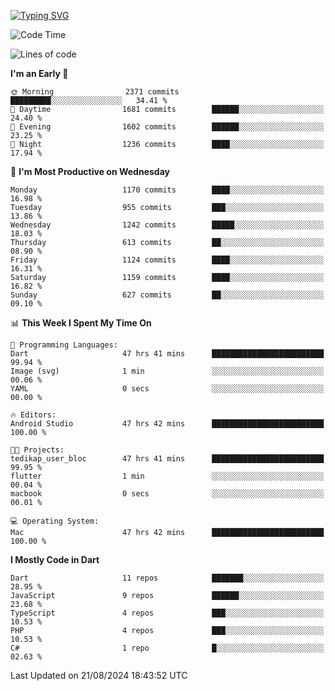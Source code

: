 
<a href="https://git.io/typing-svg"><img src="https://readme-typing-svg.demolab.com?font=Source+Code+Pro&pause=1000&random=false&width=435&lines=Hey+%F0%9F%A5%B6+iam+Yaskraz" alt="Typing SVG" /></a>
<!--START_SECTION:waka-->
![Code Time](http://img.shields.io/badge/Code%20Time-507%20hrs%2010%20mins-blue)

![Lines of code](https://img.shields.io/badge/From%20Hello%20World%20I%27ve%20Written-4.1%20million%20lines%20of%20code-blue)

**I'm an Early 🐤** 

```text
🌞 Morning                2371 commits        █████████░░░░░░░░░░░░░░░░   34.41 % 
🌆 Daytime                1681 commits        ██████░░░░░░░░░░░░░░░░░░░   24.40 % 
🌃 Evening                1602 commits        ██████░░░░░░░░░░░░░░░░░░░   23.25 % 
🌙 Night                  1236 commits        ████░░░░░░░░░░░░░░░░░░░░░   17.94 % 
```
📅 **I'm Most Productive on Wednesday** 

```text
Monday                   1170 commits        ████░░░░░░░░░░░░░░░░░░░░░   16.98 % 
Tuesday                  955 commits         ███░░░░░░░░░░░░░░░░░░░░░░   13.86 % 
Wednesday                1242 commits        █████░░░░░░░░░░░░░░░░░░░░   18.03 % 
Thursday                 613 commits         ██░░░░░░░░░░░░░░░░░░░░░░░   08.90 % 
Friday                   1124 commits        ████░░░░░░░░░░░░░░░░░░░░░   16.31 % 
Saturday                 1159 commits        ████░░░░░░░░░░░░░░░░░░░░░   16.82 % 
Sunday                   627 commits         ██░░░░░░░░░░░░░░░░░░░░░░░   09.10 % 
```


📊 **This Week I Spent My Time On** 

```text
💬 Programming Languages: 
Dart                     47 hrs 41 mins      █████████████████████████   99.94 % 
Image (svg)              1 min               ░░░░░░░░░░░░░░░░░░░░░░░░░   00.06 % 
YAML                     0 secs              ░░░░░░░░░░░░░░░░░░░░░░░░░   00.00 % 

🔥 Editors: 
Android Studio           47 hrs 42 mins      █████████████████████████   100.00 % 

🐱‍💻 Projects: 
tedikap_user_bloc        47 hrs 41 mins      █████████████████████████   99.95 % 
flutter                  1 min               ░░░░░░░░░░░░░░░░░░░░░░░░░   00.04 % 
macbook                  0 secs              ░░░░░░░░░░░░░░░░░░░░░░░░░   00.01 % 

💻 Operating System: 
Mac                      47 hrs 42 mins      █████████████████████████   100.00 % 
```

**I Mostly Code in Dart** 

```text
Dart                     11 repos            ███████░░░░░░░░░░░░░░░░░░   28.95 % 
JavaScript               9 repos             ██████░░░░░░░░░░░░░░░░░░░   23.68 % 
TypeScript               4 repos             ███░░░░░░░░░░░░░░░░░░░░░░   10.53 % 
PHP                      4 repos             ███░░░░░░░░░░░░░░░░░░░░░░   10.53 % 
C#                       1 repo              █░░░░░░░░░░░░░░░░░░░░░░░░   02.63 % 
```




 Last Updated on 21/08/2024 18:43:52 UTC
<!--END_SECTION:waka-->
